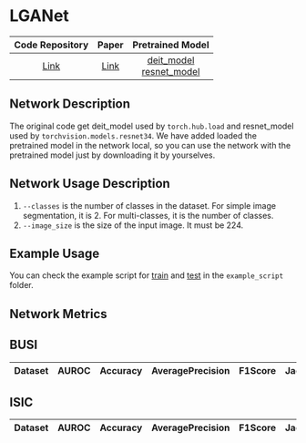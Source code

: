 # LGANet

|              Code Repository              |                                    Paper                                    |                                                                               Pretrained Model                                                                               |
|:-----------------------------------------:|:---------------------------------------------------------------------------:|:----------------------------------------------------------------------------------------------------------------------------------------------------------------------------:|
| [Link](https://github.com/SZUcsh/FAT-Net) | [Link](https://www.sciencedirect.com/science/article/pii/S1361841521003728) | [deit_model](https://dl.fbaipublicfiles.com/deit/deit_tiny_distilled_patch16_224-b40b3cf7.pth)<br/>[resnet_model](https://download.pytorch.org/models/resnet34-b627a593.pth) |

## Network Description

The original code get deit_model used by `torch.hub.load` and resnet_model used by `torchvision.models.resnet34`. We
have added loaded the pretrained model in the network local, so you can use the network with the pretrained model just
by downloading it by yourselves.

## Network Usage Description

1. `--classes` is the number of classes in the dataset. For simple image segmentation, it is 2. For multi-classes, it is
   the number of classes.
2. `--image_size` is the size of the input image. It must be 224.

## Example Usage

You can check the example script for [train](../../example_script/fatnet_train.sh)
and [test](../../example_script/fatnet_test.sh) in the `example_script` folder.

## Network Metrics

## BUSI

| Dataset | AUROC | Accuracy | AveragePrecision | F1Score | JaccardIndex | Precision | Recall | Specificity | Dice |
|:-------:|:-----:|:--------:|:----------------:|:-------:|:------------:|:---------:|:------:|:-----------:|:----:|

## ISIC

| Dataset | AUROC | Accuracy | AveragePrecision | F1Score | JaccardIndex | Precision | Recall | Specificity | Dice |
|:-------:|:-----:|:--------:|:----------------:|:-------:|:------------:|:---------:|:------:|:-----------:|:----:|
